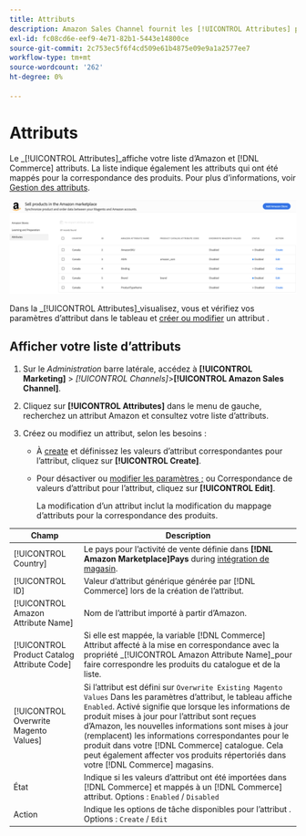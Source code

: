 ```yaml
---
title: Attributs
description: Amazon Sales Channel fournit les [!UICONTROL Attributes] pour surveiller la liste des attributs Amazon et Commerce et leur mappage pour la correspondance des produits.
exl-id: fc08cd6e-eef9-4e71-82b1-5443e14800ce
source-git-commit: 2c753ec5f6f4cd509e61b4875e09e9a1a2577ee7
workflow-type: tm+mt
source-wordcount: '262'
ht-degree: 0%

---
```


# Attributs

Le _[!UICONTROL Attributes]_affiche votre liste d’Amazon et [!DNL Commerce] attributs. La liste indique également les attributs qui ont été mappés pour la correspondance des produits. Pour plus d’informations, voir [Gestion des attributs](./managing-attributes.md).

![Vue Attributs](assets/amazon-attributes-view.png)

Dans la _[!UICONTROL Attributes]_visualisez, vous et vérifiez vos paramètres d’attribut dans le tableau et [créer ou modifier](./creating-attributes.md) un attribut .

## Afficher votre liste d’attributs

1. Sur le _Administration_ barre latérale, accédez à **[!UICONTROL Marketing]** > _[!UICONTROL Channels]_>**[!UICONTROL Amazon Sales Channel]**.

1. Cliquez sur **[!UICONTROL Attributes]** dans le menu de gauche, recherchez un attribut Amazon et consultez votre liste d’attributs.

1. Créez ou modifiez un attribut, selon les besoins :

   - À [create](./creating-attributes.md#create-an-attribute) et définissez les valeurs d’attribut correspondantes pour l’attribut, cliquez sur **[!UICONTROL Create]**.

   - Pour désactiver ou [modifier les paramètres ;](./creating-attributes.md#edit-an-attribute) ou Correspondance de valeurs d’attribut pour l’attribut, cliquez sur **[!UICONTROL Edit]**.

      La modification d’un attribut inclut la modification du mappage d’attributs pour la correspondance des produits.

| Champ | Description |
|--- |--- |
| [!UICONTROL Country] | Le pays pour l’activité de vente définie dans  **[!DNL Amazon Marketplace]Pays** during [intégration de magasin](./store-integration.md). |
| [!UICONTROL ID] | Valeur d’attribut générique générée par [!DNL Commerce] lors de la création de l’attribut. |
| [!UICONTROL Amazon Attribute Name] | Nom de l’attribut importé à partir d’Amazon. |
| [!UICONTROL Product Catalog Attribute Code] | Si elle est mappée, la variable [!DNL Commerce] Attribut affecté à la mise en correspondance avec la propriété _[!UICONTROL Amazon Attribute Name]_pour faire correspondre les produits du catalogue et de la liste. |
| [!UICONTROL Overwrite Magento Values] | Si l’attribut est défini sur `Overwrite Existing Magento Values` Dans les paramètres d’attribut, le tableau affiche `Enabled`. Activé signifie que lorsque les informations de produit mises à jour pour l’attribut sont reçues d’Amazon, les nouvelles informations sont mises à jour (remplacent) les informations correspondantes pour le produit dans votre [!DNL Commerce] catalogue. Cela peut également affecter vos produits répertoriés dans votre [!DNL Commerce] magasins. |
| État | Indique si les valeurs d’attribut ont été importées dans [!DNL Commerce] et mappés à un [!DNL Commerce] attribut. Options : `Enabled` / `Disabled` |
| Action | Indique les options de tâche disponibles pour l’attribut . Options : `Create` / `Edit` |
